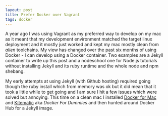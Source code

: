```yaml
---
layout: post
title: Prefer Docker over Vagrant
tags: docker
---
```


A year ago I was using Vagrant as my preferred  way to develop on my mac as it
meant that my development environment matched the target linux deployment and it
mostly just worked and kept my mac mostly clean from _alien_ toolchains.  My view
has changed over the past six months of using Docker - I can develop using a Docker
container.  Two examples are a Jekyll container to write up this post and a
nodeschool one for Node.js tutorials without installing Jekyll and its ruby runtime
and the whole node and npm shebang.

My early attempts at using Jekyll (with Github hosting) required going though the
ruby install which from memory was ok but it did mean that it took a little while
to get going and I am sure I hit a few issues which were solved but annoying.  This
time on a clean mac I installed [Docker for Mac](https://www.docker.com/products/docker#/mac) and [Kitematic](https://kitematic.com) aka _Docker For Dummies_ and then hunted around
Docker Hub for a Jekyll image.  
